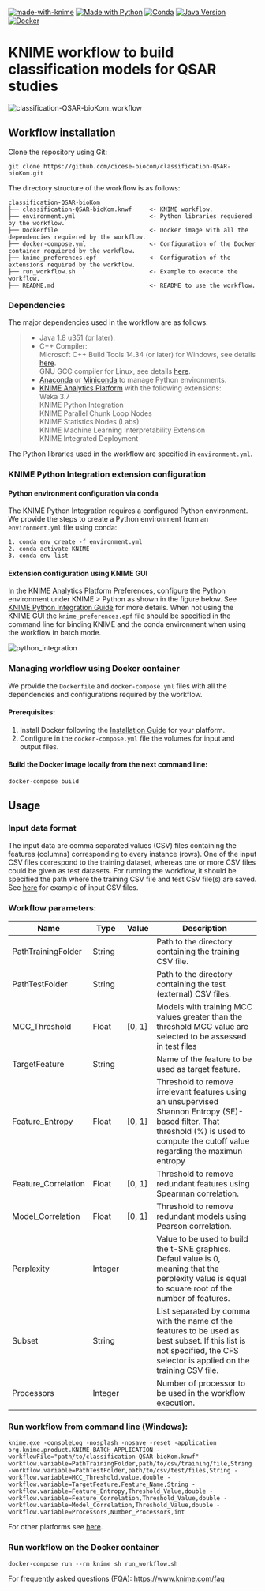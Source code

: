 [![made-with-knime](https://img.shields.io/badge/Made%20with-Knime-ffd700.svg)](https://www.knime.com/)
[![Made with Python](https://img.shields.io/badge/Python-=3.9-blue?logo=python&logoColor=white)](https://python.org "Go to Python homepage")
[![Conda](https://img.shields.io/badge/-conda-44A833?logo=anaconda&logoColor=FFFFFF&color=44A833)](https://docs.conda.io/en/latest/)
[![Java Version](https://img.shields.io/badge/Java->=1.8_u351-orange)](https://www.oracle.com/java/technologies/javase/8u351-relnotes.html)
[![Docker](https://badgen.net/badge/icon/docker?icon=docker&label)](https://www.docker.com/)

# KNIME workflow to build classification models for QSAR studies

![classification-QSAR-bioKom_workflow](https://github.com/cicese-biocom/classification-QSAR-bioKom/assets/136017848/a90dcaff-d1ee-4d66-88db-be5742c5fce6)

## **Workflow installation**
Clone the repository using Git:
```
git clone https://github.com/cicese-biocom/classification-QSAR-bioKom.git
```
The directory structure of the workflow is as follows:
```
classification-QSAR-bioKom
├── classification-QSAR-bioKom.knwf     <- KNIME workflow.
├── environment.yml                     <- Python libraries requiered by the workflow.
├── Dockerfile                          <- Docker image with all the dependencies requiered by the workflow. 
├── docker-compose.yml                  <- Configuration of the Docker container requiered by the workflow. 
├── knime_preferences.epf               <- Configuration of the extensions required by the workflow. 
├── run_workflow.sh                     <- Example to execute the workflow. 
├── README.md                           <- README to use the workflow. 
```

### **Dependencies**
The major dependencies used in the workflow are as follows:

> - Java 1.8 u351 (or later). </br>
> - C++ Compiler: </br>
	Microsoft C++ Build Tools 14.34 (or later) for Windows, see details [here](https://visualstudio.microsoft.com/visual-cpp-build-tools/).</br>
	GNU GCC compiler for Linux, see details [here](https://gcc.gnu.org/).	
> - [Anaconda](https://www.anaconda.com/) or [Miniconda](https://docs.conda.io/projects/miniconda/en/latest/) to manage Python environments.
> - [KNIME Analytics Platform](https://www.knime.com/) with the following extensions: </br>
	Weka 3.7</br>
	KNIME Python Integration</br>
	KNIME Parallel Chunk Loop Nodes</br>
	KNIME Statistics Nodes (Labs)</br>
	KNIME Machine Learning Interpretability Extension</br>
	KNIME Integrated Deployment</br>

The Python libraries used in the workflow are specified in `environment.yml`.

### **KNIME Python Integration extension configuration**

#### **Python environment configuration via conda**
The KNIME Python Integration requires a configured Python environment. We provide the steps to create a Python environment from an `environment.yml` file using conda:
```
1. conda env create -f environment.yml
2. conda activate KNIME
3. conda env list
```

#### **Extension configuration using KNIME GUI**
In the KNIME Analytics Platform Preferences, configure the Python environment under KNIME > Python as shown in the figure below. 
See [KNIME Python Integration Guide](https://docs.knime.com/latest/python_installation_guide/#_introduction) for more details.
When not using the KNIME GUI the `knime_preferences.epf` file should be specified in the command line for binding KNIME 
and the conda environment when using the workflow in batch mode.


![python_integration](https://github.com/cicese-biocom/classification-QSAR-bioKom/assets/136017848/c442850c-4599-4d0b-8306-989a4963c631)

### **Managing workflow using Docker container**
We provide the `Dockerfile` and `docker-compose.yml` files with all the dependencies and configurations required by the workflow.
#### Prerequisites:
1. Install Docker following the [Installation Guide](https://docs.docker.com/engine/installation/) for your platform.
2. Configure in the `docker-compose.yml` file the volumes for input and output files.

#### Build the Docker image locally from the next command line:
```
docker-compose build
```

## **Usage**
### **Input data format**
The input data are comma separated values (CSV) files containing the features (columns) corresponding to every instance (rows). One of the input CSV files correspond to the training dataset, whereas one or more CSV files could be given
as test datasets. For running the workflow, it should be specified the path where the training CSV file and test CSV file(s) are saved. See [here](https://drive.google.com/file/d/1lBCmGVzCgowK5Jm42zz1hiPqMOpN8HMG/view?usp=sharing) for example of input CSV files.

### Workflow parameters:

|Name|Type|Value|Description|
|----|----|----|----|
|PathTrainingFolder|String||Path to the directory containing the training CSV file.|
|PathTestFolder|String||Path to the directory containing the test (external) CSV files.|
|MCC_Threshold|Float|[0, 1]|Models with training MCC values greater than the threshold MCC value are selected to be assessed in test files|
|TargetFeature|String||Name of the feature to be used as target feature.|
|Feature_Entropy|Float|[0, 1]|Threshold to remove irrelevant features using an unsupervised Shannon Entropy (SE)-based filter. That threshold (%) is used to compute the cutoff value regarding the maximun entropy|
|Feature_Correlation|Float|[0, 1]|Threshold to remove redundant features using Spearman correlation.|
|Model_Correlation|Float|[0, 1]|Threshold to remove redundant models using Pearson correlation.|
|Perplexity|Integer||Value to be used to build the t-SNE graphics. Defaul value is 0, meaning that the perplexity value is equal to square root of the number of features.|
|Subset|String||List separated by comma with the name of the features to be used as best subset. If this list is not specified, the CFS selector is applied on the training CSV file.|
|Processors|Integer||Number of processor to be used in the workflow execution.|

### Run workflow from command line (Windows):
```
knime.exe -consoleLog -nosplash -nosave -reset -application org.knime.product.KNIME_BATCH_APPLICATION -workflowFile="path/to/classification-QSAR-bioKom.knwf" -workflow.variable=PathTrainingFolder,path/to/csv/training/file,String -workflow.variable=PathTestFolder,path/to/csv/test/files,String -workflow.variable=MCC_Threshold,value,double -workflow.variable=TargetFeature,Feature_Name,String -workflow.variable=Feature_Entropy,Threshold_Value,double -workflow.variable=Feature_Correlation,Threshold_Value,double -workflow.variable=Model_Correlation,Threshold_Value,double -workflow.variable=Processors,Number_Processors,int 
```
For other platforms see [here](https://www.knime.com/faq#q12).

### **Run workflow on the Docker container**
```
docker-compose run --rm knime sh run_workflow.sh
```

For frequently asked questions (FQA): https://www.knime.com/faq

